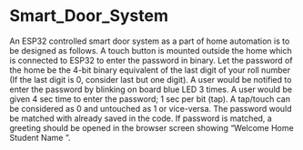 # Smart_Door_System

An ESP32 controlled smart door system as a part of home automation is to be designed as follows. A touch button is mounted outside the home which is connected to ESP32 to enter the password in binary. Let the password of
the home be the 4-bit binary equivalent of the last digit of your roll number (If the last digit is 0, consider last but one digit). A user would be notified to enter the password by blinking on board blue LED 3 times. A user would be
given 4 sec time to enter the password; 1 sec per bit (tap). A tap/touch can be considered as 0 and untouched as 1 or vice-versa. The password would be matched with already saved in the code. If password is matched, a greeting should be opened in the browser screen showing
“Welcome Home Student Name ”.
